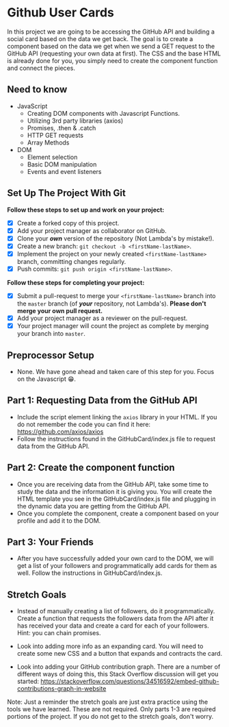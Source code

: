 # Github User Cards

In this project we are going to be accessing the GitHub API and building a social card based on the data we get back. The goal is to create a component based on the data we get when we send a GET request to the GitHub API (requesting your own data at first). The CSS and the base HTML is already done for you, you simply need to create the component function and connect the pieces.

## Need to know

*   JavaScript
    *   Creating DOM components with Javascript Functions.
    *   Utilizing 3rd party libraries (axios)
    *   Promises, .then & .catch
    *   HTTP GET requests
    *   Array Methods
*   DOM
    *   Element selection
    *   Basic DOM manipulation
    *   Events and event listeners

## Set Up The Project With Git

**Follow these steps to set up and work on your project:**

*   [x] Create a forked copy of this project.
*   [x] Add your project manager as collaborator on GitHub.
*   [x] Clone your ***own***  version of the repository (Not Lambda's by mistake!).
*   [x] Create a new branch: `git checkout -b <firstName-lastName>`.
*   [x] Implement the project on your newly created `<firstName-lastName>` branch, committing changes regularly.
*   [x] Push commits: `git push origin <firstName-lastName>`.

**Follow these steps for completing your project:**

*   [x] Submit a pull-request to merge your `<firstName-lastName>` branch into the `master` branch (of ***your***   repository, not Lambda's). **Please don't merge your own pull request.**
*   [x] Add your project manager as a reviewer on the pull-request.
*   [x] Your project manager will count the project as complete by merging your branch into `master`.

## Preprocessor Setup

*   None. We have gone ahead and taken care of this step for you. Focus on the Javascript 😁.

## Part 1: Requesting Data from the GitHub API

*   Include the script element linking the `axios` library in your HTML. If you do not remember the code you can find it here: <https://github.com/axios/axios>
*   Follow the instructions found in the GitHubCard/index.js file to request data from the GitHub API.

## Part 2: Create the component function

*   Once you are receiving data from the GitHub API, take some time to study the data and the information it is giving you. You will create the HTML template you see in the GitHubCard/index.js file and plugging in the dynamic data you are getting from the GitHub API.
*   Once you complete the component, create a component based on your profile and add it to the DOM.

## Part 3: Your Friends

*   After you have successfully added your own card to the DOM, we will get a list of your followers and programmatically add cards for them as well. Follow the instructions in GitHubCard/index.js.

## Stretch Goals

*   Instead of manually creating a list of followers, do it programmatically. Create a function that requests the followers data from the API after it has received your data and create a card for each of your followers. Hint: you can chain promises.

*   Look into adding more info as an expanding card. You will need to create some new CSS and a button that expands and contracts the card.

*   Look into adding your GitHub contribution graph. There are a number of different ways of doing this, this Stack Overflow discussion will get you started: <https://stackoverflow.com/questions/34516592/embed-github-contributions-graph-in-website>

Note: Just a reminder the stretch goals are just extra practice using the tools we have learned. These are not required. Only parts 1-3 are required portions of the project. If you do not get to the stretch goals, don't worry.
